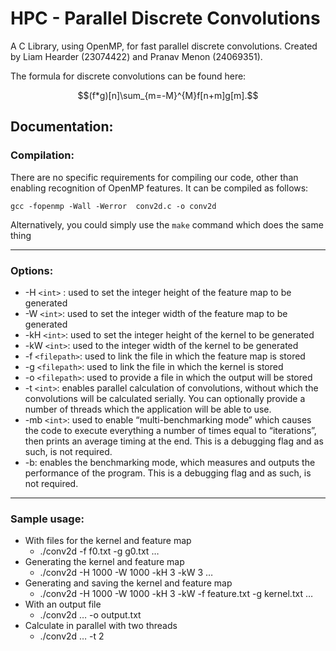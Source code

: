 # HPC - Parallel Discrete Convolutions

A C Library, using OpenMP, for fast parallel discrete convolutions. Created by Liam Hearder (23074422) and Pranav Menon (24069351).

The formula for discrete convolutions can be found here:

$$(f*g)[n]\sum_{m=-M}^{M}f[n+m]g[m].$$

## Documentation:
### Compilation: 
There are no specific requirements for compiling our code, other than enabling recognition of OpenMP features. It can be compiled as follows:
```
gcc -fopenmp -Wall -Werror  conv2d.c -o conv2d
```

Alternatively, you could simply use the `make` command which does the same thing
___ 
### Options:
* -H `<int>` : used to set the integer height of the feature map to be generated
* -W `<int>`: used to set the integer width of the feature map to be generated
* -kH `<int>`: used to set the integer height of the kernel to be generated
* -kW `<int>`: used to the integer width of the kernel to be generated
* -f `<filepath>`: used to link the file in which the feature map is stored 
* -g `<filepath>`: used to link the file in which the kernel is stored
* -o `<filepath>`: used to provide a file in which the output will be stored
* -t `<int>`: enables parallel calculation of convolutions, without which the convolutions will be calculated serially. You can optionally provide a number of threads which the application will be able to use.
* -mb `<int>`: used to enable “multi-benchmarking mode” which causes the code to execute everything a number of times equal to “iterations”, then prints an average timing at the end. This is a debugging flag and as such, is not required.
* -b: enables the benchmarking mode, which measures and outputs the performance of the program. This is a debugging flag and as such, is not required.
___
### Sample usage:

+ With files for the kernel and feature map
    * ./conv2d -f f0.txt -g g0.txt …
+ Generating the kernel and feature map
    * ./conv2d -H 1000 -W 1000 -kH 3 -kW 3 …
+ Generating and saving the kernel and feature map
    * ./conv2d -H 1000 -W 1000 -kH 3 -kW -f feature.txt -g kernel.txt …
+ With an output file
    * ./conv2d … -o output.txt
+ Calculate in parallel with two threads
    * ./conv2d … -t 2